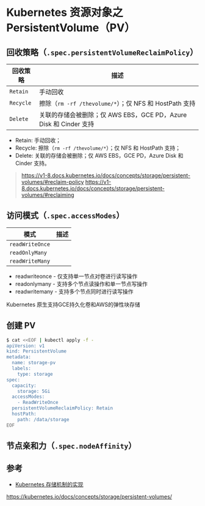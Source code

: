 # Kubernetes 资源对象之 PersistentVolume（PV）

## 回收策略（`.spec.persistentVolumeReclaimPolicy`）

| 回收策略  | 描述                                                              |
| --------- | ----------------------------------------------------------------- |
| `Retain`  | 手动回收                                                          |
| `Recycle` | 擦除（`rm -rf /thevolume/*`）；仅 NFS 和 HostPath 支持            |
| `Delete`  | 关联的存储会被删除；仅 AWS EBS，GCE PD，Azure Disk 和 Cinder 支持 |

* Retain: 手动回收；
* Recycle: 擦除（`rm -rf /thevolume/*`）；仅 NFS 和 HostPath 支持；
* Delete: 关联的存储会被删除；仅 AWS EBS，GCE PD，Azure Disk 和 Cinder 支持。

> https://v1-8.docs.kubernetes.io/docs/concepts/storage/persistent-volumes/#reclaim-policy
> https://v1-8.docs.kubernetes.io/docs/concepts/storage/persistent-volumes/#reclaiming


## 访问模式（`.spec.accessModes`）

| 模式            | 描述 |
| --------------- | ---- |
| `readWriteOnce` |      |
| `readOnlyMany`  |      |
| `readWriteMany` |      |

  * readwriteonce - 仅支持单一节点对卷进行读写操作
  * readonlymany - 支持多个节点读操作和单一节点写操作
  * readwritemany - 支持多个节点同时进行读写操作

Kubernetes 原生支持GCE持久化卷和AWS的弹性块存储


## 创建 PV

```bash
$ cat <<EOF | kubectl apply -f -
apiVersion: v1
kind: PersistentVolume
metadata:
  name: storage-pv
  labels:
    type: storage
spec:
  capacity:
    storage: 5Gi
  accessModes:
    - ReadWriteOnce
  persistentVolumeReclaimPolicy: Retain
  hostPath:
    path: /data/storage
EOF
```

## 节点亲和力（`.spec.nodeAffinity`）


## 参考

* [Kubernetes 存储机制的实现](https://www.kubernetes.org.cn/1811.html)

https://kubernetes.io/docs/concepts/storage/persistent-volumes/